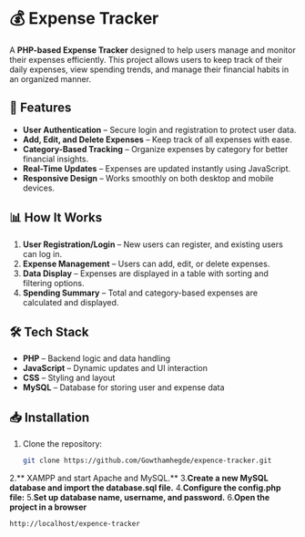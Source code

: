 # 💰 Expense Tracker

A **PHP-based Expense Tracker** designed to help users manage and monitor their expenses efficiently. This project allows users to keep track of their daily expenses, view spending trends, and manage their financial habits in an organized manner.

## 🚀 Features
- **User Authentication** – Secure login and registration to protect user data.
- **Add, Edit, and Delete Expenses** – Keep track of all expenses with ease.
- **Category-Based Tracking** – Organize expenses by category for better financial insights.
- **Real-Time Updates** – Expenses are updated instantly using JavaScript.
- **Responsive Design** – Works smoothly on both desktop and mobile devices.

## 📊 How It Works
1. **User Registration/Login** – New users can register, and existing users can log in.
2. **Expense Management** – Users can add, edit, or delete expenses.
3. **Data Display** – Expenses are displayed in a table with sorting and filtering options.
4. **Spending Summary** – Total and category-based expenses are calculated and displayed.

## 🛠️ Tech Stack
- **PHP** – Backend logic and data handling
- **JavaScript** – Dynamic updates and UI interaction
- **CSS** – Styling and layout
- **MySQL** – Database for storing user and expense data

## 📥 Installation
1. Clone the repository:
   ```bash
   git clone https://github.com/Gowthamhegde/expence-tracker.git
   
2.** XAMPP and start Apache and MySQL.**
3.**Create a new MySQL database and import the database.sql file.**
4.**Configure the config.php file:**
5.**Set up database name, username, and password.**
6.**Open the project in a browser**
  ```bash
  http://localhost/expence-tracker




